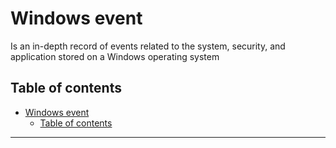 # Windows event 

Is an in-depth record of events related to the system, security, and application stored on a Windows operating system

## Table of contents

- [Windows event](#windows-event)
  - [Table of contents](#table-of-contents)

---

